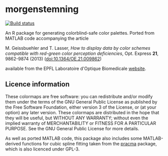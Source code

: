 # morgenstemning
[![Build status](https://travis-ci.org/ajdm/morgenstemning.svg)](https://travis-ci.org/ajdm/morgenstemning)

An R package for generating colorblind-safe color palettes. Ported from MATLAB code accompanying the article

M. Geissbuehler and T. Lasser, _How to display data by color schemes compatible with red-green color perception deficiencies_, Opt. Express **21**, 9862-9874 (2013) ([doi:10.1364/OE.21.009862](http://dx.doi.org/10.1364/OE.21.009862))

available from the EPFL Laboratoire d'Optique Biomedicale [website](http://lob.epfl.ch/page-89396-en.html).

## Licence information
These colormaps are free software: you can redistribute and/or modify them under the terms of the GNU General Public License as published by the Free Software Foundation, either version 3 of the License, or (at your option) any later version. These colormaps are distributed in the hope that they will be useful, but WITHOUT ANY WARRANTY; without even the implied warranty of MERCHANTABILITY or FITNESS FOR A PARTICULAR PURPOSE.  See the GNU General Public License for more details.

As well as ported MATLAB code, this package also includes some MATLAB-derived functions for cubic spline fitting taken from the [pracma](http://cran.r-project.org/web/packages/pracma/index.html) package, which is also licenced under GPL-3.
